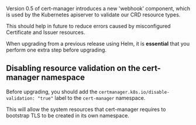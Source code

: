 Version 0.5 of cert-manager introduces a new 'webhook' component, which is used
by the Kubernetes apiserver to validate our CRD resource types.

This should help in future to reduce errors caused by misconfigured Certificate
and Issuer resources.

When upgrading from a previous release using Helm, it is **essential** that you
perform one extra step before upgrading.

## Disabling resource validation on the cert-manager namespace

Before upgrading, you should add the
`certmanager.k8s.io/disable-validation: "true"` label to the `cert-manager`
namespace.

This will allow the system resources that cert-manager requires to bootstrap TLS
to be created in its own namespace.
